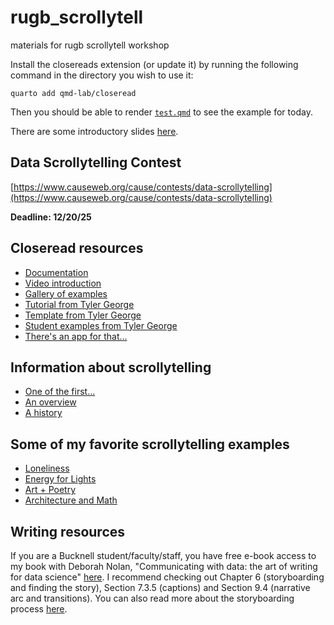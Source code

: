 # rugb_scrollytell
materials for rugb scrollytell workshop

Install the closereads extension (or update it) by running the following command in the directory you wish to use it:

`quarto add qmd-lab/closeread`

Then you should be able to render [`test.qmd`](https://github.com/sastoudt/rugb_scrollytell/blob/main/test.qmd) to see the example for today.

There are some introductory slides [here](https://docs.google.com/presentation/d/1A3UEzfv4aVzzQgYgqr5gD2mY9ovXa17uckxyI_40bUw/edit?usp=sharing).

## Data Scrollytelling Contest

[https://www.causeweb.org/cause/contests/data-scrollytelling](https://www.causeweb.org/cause/contests/data-scrollytelling)

**Deadline: 12/20/25**

## Closeread resources

- [Documentation](https://closeread.dev/) 
- [Video introduction](https://youtu.be/KqLxy66B3lQ)
- [Gallery of examples](https://closeread.dev/gallery/)
- [Tutorial from Tyler George](https://stats-tgeorge.github.io/STA364_TSApps/project/closeread_tutorial.html)
- [Template from Tyler George](https://github.com/stats-tgeorge/STA364_TSApps/tree/master/project/_closeread_project_template_folder)
- [Student examples from Tyler George](https://stats-tgeorge.github.io/STA364_TSApps/project/project.html)
- [There's an app for that...](https://ethan-meyers-test.shinyapps.io/scrollytellr/)


## Information about scrollytelling

- [One of the first...](http://www.nytimes.com/projects/2012/snow-fall/index.html#/?part=tunnel-creek)
- [An overview](https://medium.com/nightingale/from-storytelling-to-scrollytelling-a-short-introduction-and-beyond-fbda32066964)
- [A history](https://nightingaledvs.com/the-past-present-and-future-of-scrollytelling/)

## Some of my favorite scrollytelling examples

- [Loneliness](https://pudding.cool/2023/09/invisible-epidemic/)
- [Energy for Lights](https://pudding.cool/2020/12/lighting-cost/)
- [Art + Poetry](https://www.nytimes.com/interactive/2022/03/06/books/auden-musee-des-beaux-arts.html)
- [Architecture and Math](https://www.nytimes.com/interactive/2025/09/24/science/barcelona-architecture-math.html)

## Writing resources

If you are a Bucknell student/faculty/staff, you have free e-book access to my book with Deborah Nolan, "Communicating with data: the art of writing for data science" [here](https://bucknell.on.worldcat.org/oclc/1261275061). I recommend checking out Chapter 6 (storyboarding and finding the story), Section 7.3.5 (captions) and Section 9.4 (narrative arc and transitions). You can also read more about the storyboarding process [here](https://doi.org/10.1080/00031305.2025.2539997).


